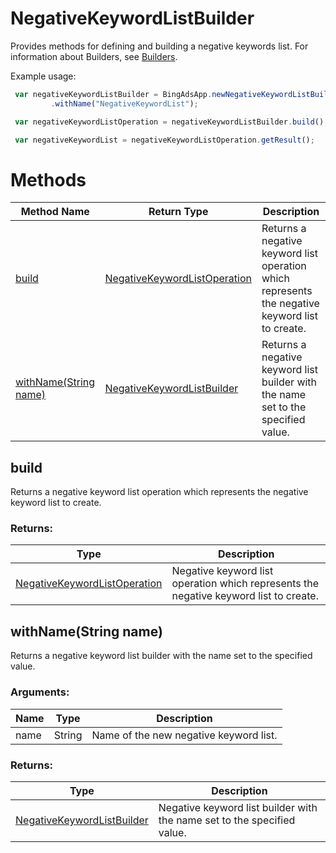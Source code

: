 # NegativeKeywordListBuilder
Provides methods for defining and building a negative keywords list. For information about Builders, see [Builders](../concepts/builders).

Example usage:
```javascript
 var negativeKeywordListBuilder = BingAdsApp.newNegativeKeywordListBuilder()
         .withName("NegativeKeywordList");

 var negativeKeywordListOperation = negativeKeywordListBuilder.build();

 var negativeKeywordList = negativeKeywordListOperation.getResult();
```



# Methods
|Method Name|Return Type|Description|
|-|-|-
[build](#build)|[NegativeKeywordListOperation](./NegativeKeywordListOperation)|Returns a negative keyword list operation which represents the negative keyword list to create.
[withName(String name)](#withname~string-name~)|[NegativeKeywordListBuilder](./NegativeKeywordListBuilder)|Returns a negative keyword list builder with the name set to the specified value.

## <a name="build"></a>build
Returns a negative keyword list operation which represents the negative keyword list to create.

### Returns:
|Type|Description|
|-|-
[NegativeKeywordListOperation](./NegativeKeywordListOperation)|Negative keyword list operation which represents the negative keyword list to create.

## <a name="withname~string-name~"></a>withName(String name)
Returns a negative keyword list builder with the name set to the specified value.

### Arguments:
|Name|Type|Description|
|-|-|-
name|String|Name of the new negative keyword list.
### Returns:
|Type|Description|
|-|-
[NegativeKeywordListBuilder](./NegativeKeywordListBuilder)|Negative keyword list builder with the name set to the specified value.

